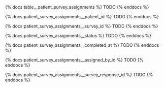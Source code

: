 {% docs table__patient_survey_assignments %}
TODO
{% enddocs %}

{% docs patient_survey_assignments__patient_id %}
TODO
{% enddocs %}

{% docs patient_survey_assignments__survey_id %}
TODO
{% enddocs %}

{% docs patient_survey_assignments__status %}
TODO
{% enddocs %}

{% docs patient_survey_assignments__completed_at %}
TODO
{% enddocs %}

{% docs patient_survey_assignments__assigned_by_id %}
TODO
{% enddocs %}

{% docs patient_survey_assignments__survey_response_id %}
TODO
{% enddocs %}
